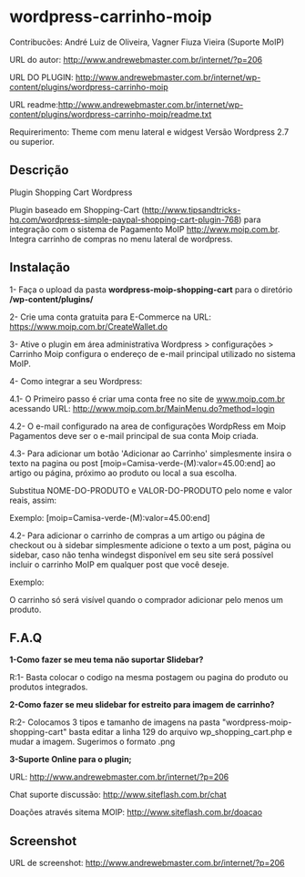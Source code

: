 wordpress-carrinho-moip
=======================

Contribucões: André Luiz de Oliveira, Vagner Fiuza Vieira (Suporte MoIP)

URL do autor: http://www.andrewebmaster.com.br/internet/?p=206 

URL DO PLUGIN: http://www.andrewebmaster.com.br/internet/wp-content/plugins/wordpress-carrinho-moip

URL readme:http://www.andrewebmaster.com.br/internet/wp-content/plugins/wordpress-carrinho-moip/readme.txt

Requirerimento: Theme com menu lateral e widgest Versão Wordpress 2.7 ou superior.

Descrição
---------


Plugin Shopping Cart Wordpress

Plugin baseado em Shopping-Cart (http://www.tipsandtricks-hq.com/wordpress-simple-paypal-shopping-cart-plugin-768) para integração com o sistema de Pagamento MoIP http://www.moip.com.br.
Integra carrinho de compras no menu lateral de wordpress.

Instalação
-----------

1- Faça o upload da pasta **wordpress-moip-shopping-cart** para o diretório **/wp-content/plugins/**

2- Crie uma conta gratuita para E-Commerce na URL: https://www.moip.com.br/CreateWallet.do

3- Ative o plugin em área administrativa Wordpress > configurações > Carrinho Moip 
configura o endereço de e-mail principal utilizado no sistema MoIP. 

4- Como integrar a seu Wordpress:

4.1- O Primeiro passo é criar uma conta free no site de www.moip.com.br acessando URL: http://www.moip.com.br/MainMenu.do?method=login

4.2- O e-mail configurado na area de configurações WordpRess em Moip Pagamentos deve ser o e-mail principal de sua conta Moip criada.

4.3- Para adicionar um botão 'Adicionar ao Carrinho' simplesmente insira o texto na pagina ou post  [moip=Camisa-verde-(M):valor=45.00:end] ao artigo ou página, próximo ao produto ou local a sua  escolha.

Substitua NOME-DO-PRODUTO e VALOR-DO-PRODUTO pelo nome e valor reais, assim: 

Exemplo: [moip=Camisa-verde-(M):valor=45.00:end]

 
4.2- Para adicionar o carrinho de compras a um artigo ou página de checkout ou à sidebar simplesmente adicione o texto <!--ativar_carrinho_MoIP--> a um post, página ou sidebar, caso não tenha windegst disponível em seu site será possível incluir o carrinho MoIP em qualquer post que você deseje.

Exemplo: <!--ativar_carrinho_MoIP-->
 

O carrinho só será visível quando o comprador adicionar pelo menos um produto.

F.A.Q
--------------------

**1-Como fazer se meu tema não suportar Slidebar?**

R:1- Basta colocar o codigo <!--ativar_carrinho_MoIP--> na mesma postagem ou pagina do produto ou produtos integrados.

**2-Como fazer se meu slidebar for estreito para imagem de carrinho?**

R:2- Colocamos 3 tipos e tamanho de imagens na pasta "wordpress-moip-shopping-cart" basta editar  a linha 129 do arquivo wp_shopping_cart.php e mudar a imagem. Sugerimos o formato .png

**3-Suporte Online para o plugin;**

URL: http://www.andrewebmaster.com.br/internet/?p=206

Chat suporte discussão: http://www.siteflash.com.br/chat

Doações através sitema MOIP: http://www.siteflash.com.br/doacao

Screenshot 
----------

URL de screenshot: http://www.andrewebmaster.com.br/internet/?p=206
